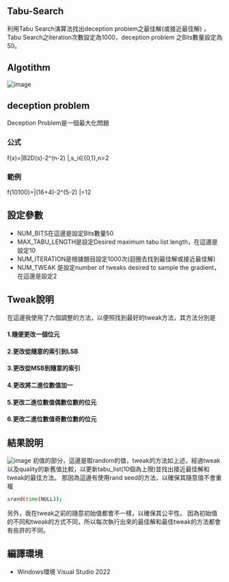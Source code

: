 
## Tabu-Search
利用Tabu Search演算法找出deception problem之最佳解(或接近最佳解) ，Tabu Search之iteration次數設定為1000，deception problem 之Bits數量設定為50。

## Algotithm 
![image](https://github.com/kailee0422/Tabu-Search/assets/71311828/93ae900a-94cf-425f-8854-708aab050365)


## deception problem 
Deception Problem是一個最大化問題
### 公式
f(x)=|B2D(s)-2^(n-2) |,s_i∈{0,1},n>2

### 範例
f(10100)=|(16+4)-2^(5-2) |=12

## 設定參數 
- NUM_BITS在這邊是設定Bits數量50
- MAX_TABU_LENGTH是設定Desired maximum tabu list length，在這邊是設定10
- NUM_ITERATION是根據題目設定1000次(迴圈去找到最佳解或接近最佳解)
- NUM_TWEAK 是設定number of tweaks desired to sample the gradient，在這邊是設定2

## Tweak說明 
在這邊我使用了六個調整的方法，以便照找到最好的tweak方法，其方法分別是 
#### 1.隨便更改一個位元

#### 2.更改從隨意的索引到LSB

#### 3.更改從MSB到隨意的索引

#### 4.更改將二進位數值加一

#### 5.更改二進位數值偶數位數的位元

#### 6.更改二進位數值奇數位數的位元


## 結果說明 
![image](https://github.com/kailee0422/Tabu-Search/assets/71311828/bec30eee-9b01-4e03-a86f-e72b942974a6)
初值的部分，這邊是取random的值，tweak的方法如上述，經過tweak以及quality的新舊值比較，以更新tabu_list(10個為上限)並找出接近最佳解和tweak的最佳方法。
那因為這邊有使用rand seed的方法，以確保其隨意值不會重複
```bash
srand(time(NULL));
```
另外，我在tweak之前的隨意初始值都會不一樣，以確保其公平性。
因為初始值的不同和tweak的方式不同，所以每次執行出來的最佳解和最佳tweak的方法都會有些許的不同。
## 編譯環境
- Windows環境 Visual Studio 2022
